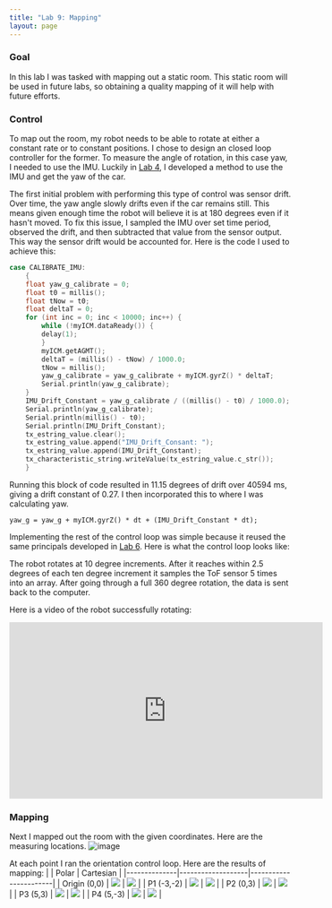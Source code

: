```yaml
---
title: "Lab 9: Mapping"
layout: page
---
```


### Goal

In this lab I was tasked with mapping out a static room. This static room will be used in future labs, so obtaining a quality mapping of it will help with future efforts.

### Control

To map out the room, my robot needs to be able to rotate at either a constant rate or to constant positions. I chose to design an closed loop controller for the former. To measure the angle of rotation, in this case yaw, I needed to use the IMU. Luckily in [Lab 4](/ECE-4160/labs/lab4/writeup), I developed a method to use the IMU and get the yaw of the car.

The first initial problem with performing this type of control was sensor drift. Over time, the yaw angle slowly drifts even if the car remains still. This means given enough time the robot will believe it is at 180 degrees even if it hasn't moved. To fix this issue, I sampled the IMU over set time period, observed the drift, and then subtracted that value from the sensor output. This way the sensor drift would be accounted for. Here is the code I used to achieve this:

```c++
case CALIBRATE_IMU:
    {
    float yaw_g_calibrate = 0;
    float t0 = millis();
    float tNow = t0;
    float deltaT = 0;
    for (int inc = 0; inc < 10000; inc++) {
        while (!myICM.dataReady()) {
        delay(1);
        }
        myICM.getAGMT();
        deltaT = (millis() - tNow) / 1000.0;
        tNow = millis();
        yaw_g_calibrate = yaw_g_calibrate + myICM.gyrZ() * deltaT;
        Serial.println(yaw_g_calibrate);
    }
    IMU_Drift_Constant = yaw_g_calibrate / ((millis() - t0) / 1000.0);
    Serial.println(yaw_g_calibrate);
    Serial.println(millis() - t0);
    Serial.println(IMU_Drift_Constant);
    tx_estring_value.clear();
    tx_estring_value.append("IMU_Drift_Consant: ");
    tx_estring_value.append(IMU_Drift_Constant);
    tx_characteristic_string.writeValue(tx_estring_value.c_str());
    }
```

Running this block of code resulted in 11.15 degrees of drift over 40594 ms, giving a drift constant of 0.27. I then incorporated this to where I was calculating yaw.

`yaw_g = yaw_g + myICM.gyrZ() * dt + (IMU_Drift_Constant * dt);`

Implementing the rest of the control loop was simple because it reused the same principals developed in [Lab 6](/ECE-4160/labs/lab6/writeup). Here is what the control loop looks like:

<script src="https://gist.github.com/rkansara1/739f17305bda2feb67c97bfa1b7294ff.js"></script>

The robot rotates at 10 degree increments. After it reaches within 2.5 degrees of each ten degree increment it samples the ToF sensor 5 times into an array. After going through a full 360 degree rotation, the data is sent back to the computer.

Here is a video of the robot successfully rotating:

<iframe width="560" height="315" src="https://www.youtube.com/embed/vUQCTslon9o" title="YouTube video player" frameborder="0" allow="accelerometer; autoplay; clipboard-write; encrypted-media; gyroscope; picture-in-picture; web-share" allowfullscreen></iframe>

### Mapping
Next I mapped out the room with the given coordinates. Here are the measuring locations.
![image](measurement.png)

At each point I ran the orientation control loop. Here are the results of mapping:
|              | Polar             | Cartesian             |
|--------------|-------------------|-----------------------|
| Origin (0,0) | ![](P0_Polar.png) | ![](P0_Cartesian.png) |
| P1 (-3,-2)   | ![](P1_Polar.png) | ![](P1_Cartesian.png) |
| P2 (0,3)     | ![](P2_Polar.png) | ![](P2_Cartesian.png) |
| P3 (5,3)     | ![](P3_Polar.png) | ![](P3_Cartesian.png) |
| P4 (5,-3)    | ![](P4_Polar.png) | ![](P4_Cartesian.png) |


